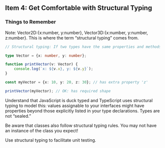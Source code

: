 ## Item 4: Get Comfortable with Structural Typing

### Things to Remember
Note: Vector2D:{x:number, y:number}, Vector3D:{x:number, y:number, z:number}. This is where the term “structural typing” comes from.

```TypeScript
// Structural typing: If two types have the same properties and methods, they are considered compatible—even if they were defined separately.

type Vector = {x: number, y: number};

function printVector(v: Vector) {
    console.log(`x: ${v.x}, y: ${v.y}`);
}

const myVector = {x: 10, y: 20, z: 30}; // has extra property 'z'

printVector(myVector); // OK: has required shape
```

Understand that JavaScript is duck typed and TypeScript uses structural typing to model this: values assignable to your interfaces might have properties beyond those explicitly listed in your type declarations. Types are not “sealed.”

Be aware that classes also follow structural typing rules. You may not have an instance of the class you expect!

Use structural typing to facilitate unit testing.
